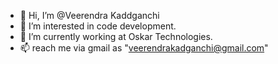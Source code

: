 - 👋 Hi, I’m @Veerendra Kaddganchi
- 👀 I’m interested in code development.
- 🌱 I’m currently working at Oskar Technologies.
- 📫 reach me via gmail as "veerendrakadganchi@gmail.com"

<!---
virenk11/virenk11 is a ✨ special ✨ repository because its `README.md` (this file) appears on your GitHub profile.
You can click the Preview link to take a look at your changes.
--->
